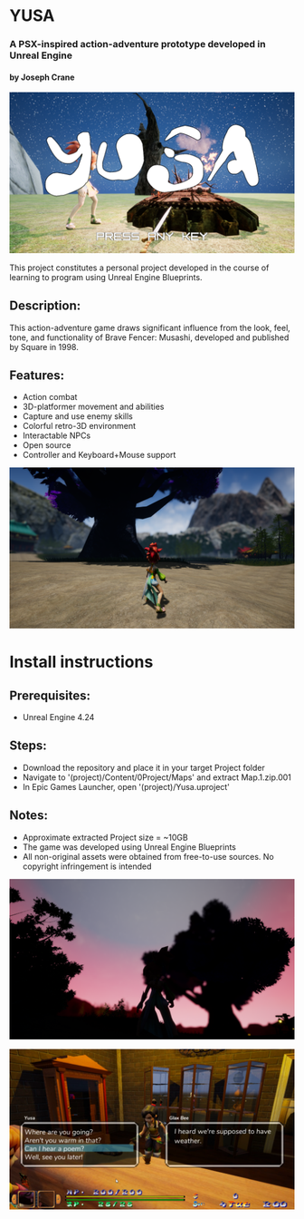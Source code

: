 # YUSA
### A PSX-inspired action-adventure prototype developed in Unreal Engine
#### by Joseph Crane


![alt text](https://raw.githubusercontent.com/sherpa-code/yusa/master/Preview%20Images/misc/titleScreenSample.png "Ancient Tree")


This project constitutes a personal project developed in the course of learning to program using Unreal Engine Blueprints.

## Description:
This action-adventure game draws significant influence from the look, feel, tone, and functionality of Brave Fencer: Musashi, developed and published by Square in 1998.

## Features:
- Action combat
- 3D-platformer movement and abilities
- Capture and use enemy skills
- Colorful retro-3D environment
- Interactable NPCs
- Open source
- Controller and Keyboard+Mouse support


![alt text](https://raw.githubusercontent.com/sherpa-code/yusa/master/Preview%20Images/environment/environment4.png "Ancient Tree")

# Install instructions
## Prerequisites:
- Unreal Engine 4.24

## Steps:
- Download the repository and place it in your target Project folder
- Navigate to '(project)/Content/0Project/Maps' and extract Map.1.zip.001
- In Epic Games Launcher, open '(project)/Yusa.uproject'


## Notes:
- Approximate extracted Project size = ~10GB
- The game was developed using Unreal Engine Blueprints
- All non-original assets were obtained from free-to-use sources. No copyright infringement is intended


![alt text](https://raw.githubusercontent.com/sherpa-code/yusa/master/Preview%20Images/environment/environment8.png "Late Evening")


![alt text](https://raw.githubusercontent.com/sherpa-code/yusa/master/Preview%20Images/screenshots/screenshots11.png "NPC Interaction")


